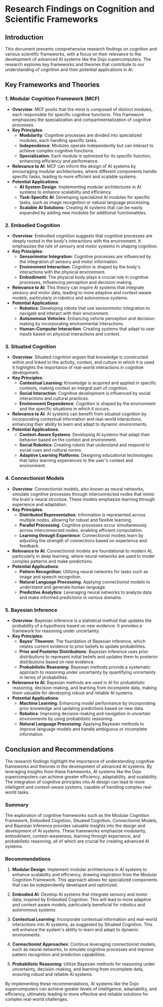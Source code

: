 
# Research Findings on Cognition and Scientific Frameworks

## Introduction
This document presents comprehensive research findings on cognition and various scientific frameworks, with a focus on their relevance to the development of advanced AI systems like the Dojo supercomputers. The research explores key frameworks and theories that contribute to our understanding of cognition and their potential applications in AI.

## Key Frameworks and Theories

### 1. Modular Cognition Framework (MCF)
- **Overview**: MCF posits that the mind is composed of distinct modules, each responsible for specific cognitive functions. This framework emphasizes the specialization and compartmentalization of cognitive processes.
- **Key Principles**:
  - **Modularity**: Cognitive processes are divided into specialized modules, each handling specific tasks.
  - **Independence**: Modules operate independently but can interact to achieve complex cognitive functions.
  - **Specialization**: Each module is optimized for its specific function, enhancing efficiency and performance.
- **Relevance to AI**: MCF can inform the design of AI systems by encouraging modular architectures, where different components handle specific tasks, leading to more efficient and scalable systems.
- **Potential Applications**:
  - **AI System Design**: Implementing modular architectures in AI systems to enhance scalability and efficiency.
  - **Task-Specific AI**: Developing specialized AI modules for specific tasks, such as image recognition or natural language processing.
  - **Scalable AI Solutions**: Creating AI systems that can be easily expanded by adding new modules for additional functionalities.

### 2. Embodied Cognition
- **Overview**: Embodied cognition suggests that cognitive processes are deeply rooted in the body's interactions with the environment. It emphasizes the role of sensory and motor systems in shaping cognition.
- **Key Principles**:
  - **Sensorimotor Integration**: Cognitive processes are influenced by the integration of sensory and motor information.
  - **Environment Interaction**: Cognition is shaped by the body's interactions with the physical environment.
  - **Embodiment**: The physical body plays a crucial role in cognitive processes, influencing perception and decision-making.
- **Relevance to AI**: This theory can inspire AI systems that integrate sensory and motor data, leading to more adaptive and context-aware models, particularly in robotics and autonomous systems.
- **Potential Applications**:
  - **Robotics**: Developing robots that use sensorimotor integration to navigate and interact with their environment.
  - **Autonomous Vehicles**: Enhancing vehicle perception and decision-making by incorporating environmental interactions.
  - **Human-Computer Interaction**: Creating systems that adapt to user inputs based on physical interactions and context.

### 3. Situated Cognition
- **Overview**: Situated cognition argues that knowledge is constructed within and linked to the activity, context, and culture in which it is used. It highlights the importance of real-world interactions in cognitive development.
- **Key Principles**:
  - **Contextual Learning**: Knowledge is acquired and applied in specific contexts, making context an integral part of cognition.
  - **Social Interaction**: Cognitive development is influenced by social interactions and cultural practices.
  - **Environment Dependence**: Cognition is shaped by the environment and the specific situations in which it occurs.
- **Relevance to AI**: AI systems can benefit from situated cognition by incorporating contextual information and real-world interactions, enhancing their ability to learn and adapt to dynamic environments.
- **Potential Applications**:
  - **Context-Aware Systems**: Developing AI systems that adapt their behavior based on the context and environment.
  - **Social Robotics**: Creating robots that understand and respond to social cues and cultural norms.
  - **Adaptive Learning Platforms**: Designing educational technologies that tailor learning experiences to the user's context and environment.

### 4. Connectionist Models
- **Overview**: Connectionist models, also known as neural networks, simulate cognitive processes through interconnected nodes that mimic the brain's neural structure. These models emphasize learning through experience and adaptation.
- **Key Principles**:
  - **Distributed Representation**: Information is represented across multiple nodes, allowing for robust and flexible learning.
  - **Parallel Processing**: Cognitive processes occur simultaneously across interconnected nodes, enabling efficient computation.
  - **Learning through Experience**: Connectionist models learn by adjusting the strength of connections based on experience and feedback.
- **Relevance to AI**: Connectionist models are foundational to modern AI, particularly in deep learning, where neural networks are used to model complex patterns and make predictions.
- **Potential Applications**:
  - **Pattern Recognition**: Utilizing neural networks for tasks such as image and speech recognition.
  - **Natural Language Processing**: Applying connectionist models to understand and generate human language.
  - **Predictive Analytics**: Leveraging neural networks to analyze data and make informed predictions in various domains.

### 5. Bayesian Inference
- **Overview**: Bayesian inference is a statistical method that updates the probability of a hypothesis based on new evidence. It provides a framework for reasoning under uncertainty.
- **Key Principles**:
  - **Bayes' Theorem**: The foundation of Bayesian inference, which relates current evidence to prior beliefs to update probabilities.
  - **Prior and Posterior Distributions**: Bayesian inference uses prior distributions to represent initial beliefs and updates them to posterior distributions based on new evidence.
  - **Probabilistic Reasoning**: Bayesian methods provide a systematic approach to reasoning under uncertainty by quantifying uncertainty in terms of probabilities.
- **Relevance to AI**: Bayesian methods are used in AI for probabilistic reasoning, decision-making, and learning from incomplete data, making them valuable for developing robust and reliable AI systems.
- **Potential Applications**:
  - **Machine Learning**: Enhancing model performance by incorporating prior knowledge and updating predictions based on new data.
  - **Robotics**: Improving decision-making and navigation in uncertain environments by using probabilistic reasoning.
  - **Natural Language Processing**: Applying Bayesian methods to improve language models and handle ambiguous or incomplete information.

## Conclusion and Recommendations
The research findings highlight the importance of understanding cognitive frameworks and theories in the development of advanced AI systems. By leveraging insights from these frameworks, AI systems like the Dojo supercomputers can achieve greater efficiency, adaptability, and scalability. The integration of cognitive principles into AI design can lead to more intelligent and context-aware systems, capable of handling complex real-world tasks.

### Summary
The exploration of cognitive frameworks such as the Modular Cognition Framework, Embodied Cognition, Situated Cognition, Connectionist Models, and Bayesian Inference provides valuable insights into the design and development of AI systems. These frameworks emphasize modularity, embodiment, context-awareness, learning through experience, and probabilistic reasoning, all of which are crucial for creating advanced AI systems.

### Recommendations
1. **Modular Design**: Implement modular architectures in AI systems to enhance scalability and efficiency, drawing inspiration from the Modular Cognition Framework. This approach allows for specialized components that can be independently developed and optimized.

2. **Embodied AI**: Develop AI systems that integrate sensory and motor data, inspired by Embodied Cognition. This will lead to more adaptive and context-aware models, particularly beneficial for robotics and autonomous systems.

3. **Contextual Learning**: Incorporate contextual information and real-world interactions into AI systems, as suggested by Situated Cognition. This will enhance the system's ability to learn and adapt to dynamic environments.

4. **Connectionist Approaches**: Continue leveraging connectionist models, such as neural networks, to simulate cognitive processes and improve pattern recognition and prediction capabilities.

5. **Probabilistic Reasoning**: Utilize Bayesian methods for reasoning under uncertainty, decision-making, and learning from incomplete data, ensuring robust and reliable AI systems.

By implementing these recommendations, AI systems like the Dojo supercomputers can achieve greater levels of intelligence, adaptability, and efficiency, ultimately leading to more effective and reliable solutions for complex real-world challenges.
